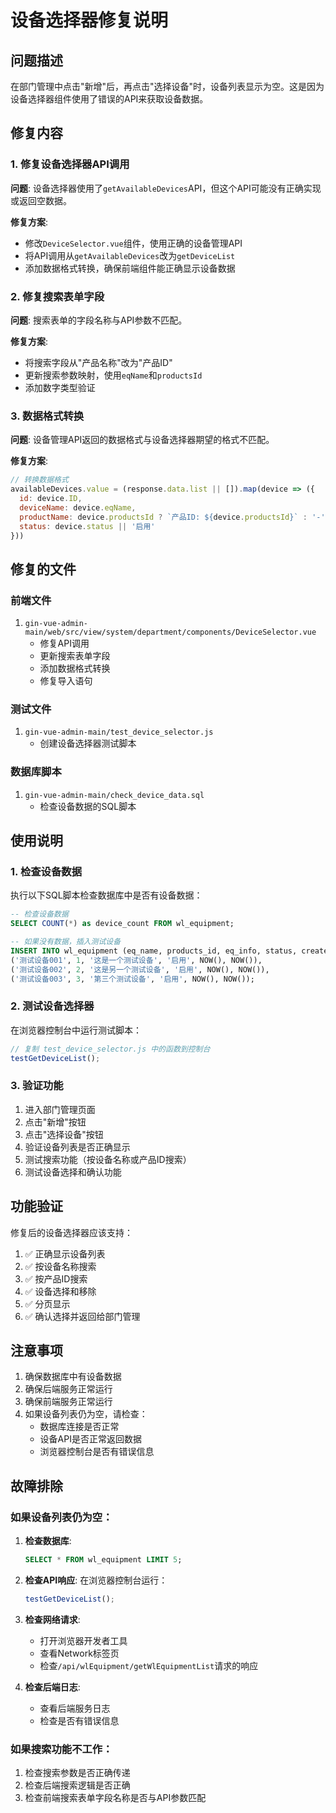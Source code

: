 # 设备选择器修复说明

## 问题描述

在部门管理中点击"新增"后，再点击"选择设备"时，设备列表显示为空。这是因为设备选择器组件使用了错误的API来获取设备数据。

## 修复内容

### 1. 修复设备选择器API调用

**问题**: 设备选择器使用了`getAvailableDevices`API，但这个API可能没有正确实现或返回空数据。

**修复方案**:
- 修改`DeviceSelector.vue`组件，使用正确的设备管理API
- 将API调用从`getAvailableDevices`改为`getDeviceList`
- 添加数据格式转换，确保前端组件能正确显示设备数据

### 2. 修复搜索表单字段

**问题**: 搜索表单的字段名称与API参数不匹配。

**修复方案**:
- 将搜索字段从"产品名称"改为"产品ID"
- 更新搜索参数映射，使用`eqName`和`productsId`
- 添加数字类型验证

### 3. 数据格式转换

**问题**: 设备管理API返回的数据格式与设备选择器期望的格式不匹配。

**修复方案**:
```javascript
// 转换数据格式
availableDevices.value = (response.data.list || []).map(device => ({
  id: device.ID,
  deviceName: device.eqName,
  productName: device.productsId ? `产品ID: ${device.productsId}` : '-',
  status: device.status || '启用'
}))
```

## 修复的文件

### 前端文件
1. `gin-vue-admin-main/web/src/view/system/department/components/DeviceSelector.vue`
   - 修复API调用
   - 更新搜索表单字段
   - 添加数据格式转换
   - 修复导入语句

### 测试文件
1. `gin-vue-admin-main/test_device_selector.js`
   - 创建设备选择器测试脚本

### 数据库脚本
1. `gin-vue-admin-main/check_device_data.sql`
   - 检查设备数据的SQL脚本

## 使用说明

### 1. 检查设备数据
执行以下SQL脚本检查数据库中是否有设备数据：
```sql
-- 检查设备数据
SELECT COUNT(*) as device_count FROM wl_equipment;

-- 如果没有数据，插入测试设备
INSERT INTO wl_equipment (eq_name, products_id, eq_info, status, created_at, updated_at) VALUES
('测试设备001', 1, '这是一个测试设备', '启用', NOW(), NOW()),
('测试设备002', 2, '这是另一个测试设备', '启用', NOW(), NOW()),
('测试设备003', 3, '第三个测试设备', '启用', NOW(), NOW());
```

### 2. 测试设备选择器
在浏览器控制台中运行测试脚本：
```javascript
// 复制 test_device_selector.js 中的函数到控制台
testGetDeviceList();
```

### 3. 验证功能
1. 进入部门管理页面
2. 点击"新增"按钮
3. 点击"选择设备"按钮
4. 验证设备列表是否正确显示
5. 测试搜索功能（按设备名称或产品ID搜索）
6. 测试设备选择和确认功能

## 功能验证

修复后的设备选择器应该支持：
1. ✅ 正确显示设备列表
2. ✅ 按设备名称搜索
3. ✅ 按产品ID搜索
4. ✅ 设备选择和移除
5. ✅ 分页显示
6. ✅ 确认选择并返回给部门管理

## 注意事项

1. 确保数据库中有设备数据
2. 确保后端服务正常运行
3. 确保前端服务正常运行
4. 如果设备列表仍为空，请检查：
   - 数据库连接是否正常
   - 设备API是否正常返回数据
   - 浏览器控制台是否有错误信息

## 故障排除

### 如果设备列表仍为空：

1. **检查数据库**:
   ```sql
   SELECT * FROM wl_equipment LIMIT 5;
   ```

2. **检查API响应**:
   在浏览器控制台运行：
   ```javascript
   testGetDeviceList();
   ```

3. **检查网络请求**:
   - 打开浏览器开发者工具
   - 查看Network标签页
   - 检查`/api/wlEquipment/getWlEquipmentList`请求的响应

4. **检查后端日志**:
   - 查看后端服务日志
   - 检查是否有错误信息

### 如果搜索功能不工作：

1. 检查搜索参数是否正确传递
2. 检查后端搜索逻辑是否正确
3. 检查前端搜索表单字段名称是否与API参数匹配 